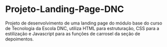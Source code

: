 # Projeto-Landing-Page-DNC
Projeto de desenvolvimento de uma landing page do módulo base do curso de Tecnologia da Escola DNC, utiliza HTML para estruturação, CSS para a estilização e Javascript para as funções de carrosel da seção de depoimentos.
